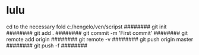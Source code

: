 lulu
====
cd to the necessary fold c:/hengelo/ven/scripst  ########
git init ########
git add . ########
git commit -m 'First commit' ########
git remote add origin <remote repository URL> ########
git remote -v ########
git push origin master ########
 git push -f ########
 
